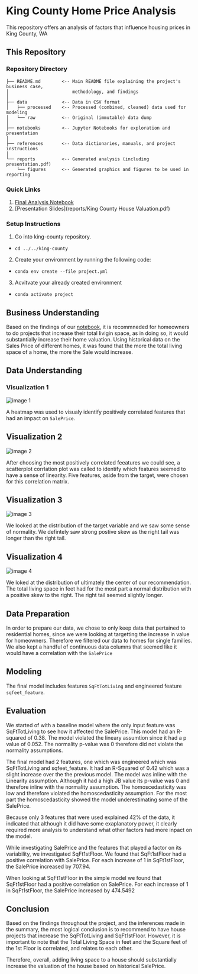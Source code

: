 # King County Home Price Analysis

This repository offers an analysis of factors that influence housing prices in King County, WA

## This Repository

### Repository Directory

```
├── README.md        <-- Main README file explaining the project's business case,
│                        methodology, and findings
│
├── data             <-- Data in CSV format
│   ├── processed    <-- Processed (combined, cleaned) data used for modeling
│   └── raw          <-- Original (immutable) data dump
│
├── notebooks        <-- Jupyter Notebooks for exploration and presentation
│
├── references       <-- Data dictionaries, manuals, and project instructions
│
└── reports          <-- Generated analysis (including presentation.pdf)
    └── figures      <-- Generated graphics and figures to be used in reporting
```

### Quick Links

1. [Final Analysis Notebook](notebooks/stats.ipynb)
2. [Presentation Slides](reports/King County House Valuation.pdf)

### Setup Instructions

1. Go into king-county repository.
- `cd ../../king-county`
2. Create your environment by running the following code:
- `conda env create --file project.yml`
3. Acvitvate your already created environment
- `conda activate project`


## Business Understanding

Based on the findings of our [notebook](notebooks/stats.ipynb), it is recommneded for homeowners to do projects that increase their total livigin space, as in doing so, it would substantially increase their home valuation. Using historical data on the Sales Price of different homes, it was found that the more the total living space of a home, the more the Sale would increase.

## Data Understanding

### Visualization 1
![image 1](references/figures/heatmap.png)

A heatmap was used to visualy identify positively correlated features that had an impact on `SalePrice`.

## Visualization 2
![image 2](references/figures/correlation_matrix.png)

After choosing the most positively correlated feeatures we could see, a scatterplot corrlation plot was called to identify which features seemed to have a sense of linearity. Five features, aside from the target, were chosen for this correlation matrix.

## Visualization 3
![image 3](references/figures/SalePrice_dist.png)

We looked at the distribution of the target variable and we saw some sense of normality. We defintely saw strong postive skew as the right tail was longer than the right tail.

## Visualization 4
![image 4](references/figures/totLiving_dist.png)

We loked at the distribution of ultimately the center of our recommendation. The total living space in feet had for the most part a normal distribution with a positive skew to the right. The right tail seemed slightly longer.


## Data Preparation

In order to prepare our data, we chose to only keep data that pertained to residential homes, since we were looking at targetting the increase in value for homeowners. Therefore we filtered our data to homes for single families. We also kept a handful of continuous data columns that seemed like it would have a correlation with the `SalePrice`

## Modeling

The final model includes features `SqFtTotLiving` and engineered feature `sqfeet_feature`. 

## Evaluation

We started of with a baseline model where the only input feature was SqFtTotLiving to see how it affected the SalePrice. This model had an R-squared of 0.38. The model violated the lineary assumtion since it had a p value of 0.052. The normality p-value was 0 therefore did not violate the normality assumptions.

The final model had 2 features, one which was engineered which was SqFtTotLiving and sqfeet_feature. It had an R-Squared of 0.42 which was a slight increase over the the previous model. The model was inline with the Linearity assumption. Although it had a high JB value its p-value was 0 and therefore inline with the normality assumption. The homoscedasticity was low and therefore violated the homoscedasticity assumption. For the most part the homoscedasticity showed the model underestimating some of the SalePrice.

Because only 3 features that were used explained 42% of the data, it indicated that although it did have some exaplanatory power, it clearly required more analysis to understand what other factors had more inpact on the model.

While investigating SalePrice and the features that played a factor on its variability, we investigated SqFt1stFloor. We found that SqFt1stFloor had a positive correlation with SalePrice. For each increase of 1 in SqFt1stFloor, the SalePrice increased by 707.94.

When looking at SqFt1stFloor in the simple model we found that SqFt1stFloor had a positive correlation on SalePrice. For each increase of 1 in SqFt1stFloor, the SalePrice increased by 474.5492

## Conclusion

Based on the findings throughout the project, and the inferences made in the summary, the most logical conclusion is to recommend to have house projects that increase the SqFtTotLiving and SqFt1stFloor. However, it is important to note that the Total Living Space in feet and the Square feet of the 1st Floor is correlated, and relates to each other.

Therefore, overall, adding living space to a house should substantially increase the valuation of the house based on historical SalePrice.
